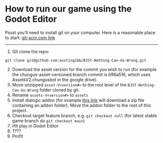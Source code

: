 # How to run our game using the Godot Editor

Pssst you'll need to install git on your computer.
Here is a reasonable place to start: [git-scm.com link](https://git-scm.com/book/en/v2/Getting-Started-Installing-Git)

-----

1. Git clone the repo:
```
git clone git@github.com:austingibb/BJST-Nothing-Can-Go-Wrong.git
```
2. Download the asset version for the commit you wish to run (for example the chungus-asset-versioned branch commit is b96a516, which uses AssetsV2.chungusbot in the google drive).
3. Move unzipped ```asset-V<version#>``` to the root level of the ```BJST-Nothing-Can-Go-Wrong``` folder cloned by git.
4. Rename ```assets-V<version#>``` to ```assets```
5. Install dialogic addon (for example [this link](https://github.com/dialogic-godot/dialogic/archive/refs/tags/2.0-alpha-16.zip) will download a zip file containing an addon folder). Move the addon folder to the root of this project.
6. Checkout target feature branch, e.g. ```git checkout null``` (for latest stable game branch do ```git checkout main```)
7. Hit play in Godot Editor
8. ????
9. Profit
